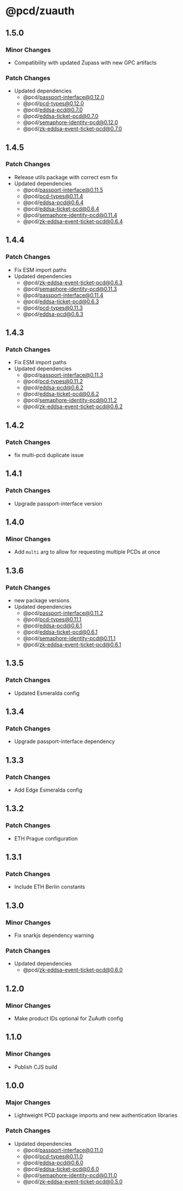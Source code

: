 # @pcd/zuauth

## 1.5.0

### Minor Changes

- Compatibility with updated Zupass with new GPC artifacts

### Patch Changes

- Updated dependencies
  - @pcd/passport-interface@0.12.0
  - @pcd/pcd-types@0.12.0
  - @pcd/eddsa-pcd@0.7.0
  - @pcd/eddsa-ticket-pcd@0.7.0
  - @pcd/semaphore-identity-pcd@0.12.0
  - @pcd/zk-eddsa-event-ticket-pcd@0.7.0

## 1.4.5

### Patch Changes

- Release utils package with correct esm fix
- Updated dependencies
  - @pcd/passport-interface@0.11.5
  - @pcd/pcd-types@0.11.4
  - @pcd/eddsa-pcd@0.6.4
  - @pcd/eddsa-ticket-pcd@0.6.4
  - @pcd/semaphore-identity-pcd@0.11.4
  - @pcd/zk-eddsa-event-ticket-pcd@0.6.4

## 1.4.4

### Patch Changes

- Fix ESM import paths
- Updated dependencies
  - @pcd/zk-eddsa-event-ticket-pcd@0.6.3
  - @pcd/semaphore-identity-pcd@0.11.3
  - @pcd/passport-interface@0.11.4
  - @pcd/eddsa-ticket-pcd@0.6.3
  - @pcd/pcd-types@0.11.3
  - @pcd/eddsa-pcd@0.6.3

## 1.4.3

### Patch Changes

- Fix ESM import paths
- Updated dependencies
  - @pcd/passport-interface@0.11.3
  - @pcd/pcd-types@0.11.2
  - @pcd/eddsa-pcd@0.6.2
  - @pcd/eddsa-ticket-pcd@0.6.2
  - @pcd/semaphore-identity-pcd@0.11.2
  - @pcd/zk-eddsa-event-ticket-pcd@0.6.2

## 1.4.2

### Patch Changes

- fix multi-pcd duplicate issue

## 1.4.1

### Patch Changes

- Upgrade passport-interface version

## 1.4.0

### Minor Changes

- Add `multi` arg to allow for requesting multiple PCDs at once

## 1.3.6

### Patch Changes

- new package versions
- Updated dependencies
  - @pcd/passport-interface@0.11.2
  - @pcd/pcd-types@0.11.1
  - @pcd/eddsa-pcd@0.6.1
  - @pcd/eddsa-ticket-pcd@0.6.1
  - @pcd/semaphore-identity-pcd@0.11.1
  - @pcd/zk-eddsa-event-ticket-pcd@0.6.1

## 1.3.5

### Patch Changes

- Updated Esmeralda config

## 1.3.4

### Patch Changes

- Upgrade passport-interface dependency

## 1.3.3

### Patch Changes

- Add Edge Esmeralda config

## 1.3.2

### Patch Changes

- ETH Prague configuration

## 1.3.1

### Patch Changes

- Include ETH Berlin constants

## 1.3.0

### Minor Changes

- Fix snarkjs dependency warning

### Patch Changes

- Updated dependencies
  - @pcd/zk-eddsa-event-ticket-pcd@0.6.0

## 1.2.0

### Minor Changes

- Make product IDs optional for ZuAuth config

## 1.1.0

### Minor Changes

- Publish CJS build

## 1.0.0

### Major Changes

- Lightweight PCD package imports and new authentication libraries

### Patch Changes

- Updated dependencies
  - @pcd/passport-interface@0.11.0
  - @pcd/pcd-types@0.11.0
  - @pcd/eddsa-pcd@0.6.0
  - @pcd/eddsa-ticket-pcd@0.6.0
  - @pcd/semaphore-identity-pcd@0.11.0
  - @pcd/zk-eddsa-event-ticket-pcd@0.5.0
